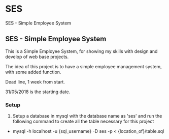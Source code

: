 # SES
SES - Simple Employee System

## SES - Simple Employee System
This is a Simple Employee System, for showing my skills with design and develop of web base projects.

The idea of this project is to have a simple employee management system, with some added function.

Dead line, 1 week from start.

31/05/2018 is the starting date.

### Setup
1. Setup a database in mysql with the database name as 'ses' and run the following command to create all the table necessary for this project

 * mysql -h localhost -u {sql_username} -D ses -p < {location_of}/table.sql
